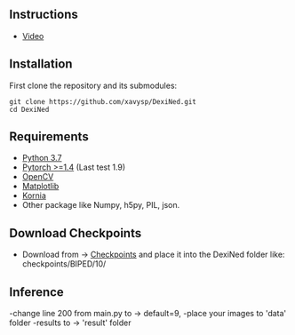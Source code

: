 ## Instructions
* [Video](https://www.youtube.com/watch?v=Hz0uU04B3U8)

## Installation
First clone the repository and its submodules:
```
git clone https://github.com/xavysp/DexiNed.git
cd DexiNed
```
## Requirements

* [Python 3.7](https://www.python.org/downloads/release/python-370/g)
* [Pytorch >=1.4](https://pytorch.org/) (Last test 1.9)
* [OpenCV](https://pypi.org/project/opencv-python/)
* [Matplotlib](https://matplotlib.org/3.1.1/users/installing.html)
* [Kornia](https://kornia.github.io/)
* Other package like Numpy, h5py, PIL, json. 

## Download Checkpoints
* Download from -> [Checkpoints](https://drive.google.com/file/d/1V56vGTsu7GYiQouCIKvTWl5UKCZ6yCNu/view) and place it into the DexiNed folder like: checkpoints/BIPED/10/

## Inference
-change line 200 from main.py to -> default=9,
-place your images to 'data' folder
-results to -> 'result' folder
